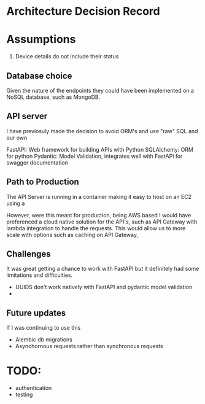 # Architecture Decision Record

# Assumptions

1. Device details do not include their status

## Database choice
Given the nature of the endpoints they could have been implemented on a NoSQL database, such as MongoDB.



## API server

I have previosuly made the decision to avoid ORM's and use "raw" SQL and our own 

FastAPI: Web framework for building APIs with Python
SQLAlchemy: ORM for python 
Pydantic: Model Validation, integrates well with FastAPi for swagger documentation



## Path to Production

The API Server is running in a container making it easy to host on an EC2 using a 

However, were this meant for production, being AWS based I would have preferenced a cloud native solution for the API's, such as API Gateway with lambda integration to handle the requests. This would allow us to more scale with options such as caching on API Gateway, 




## Challenges

It was great getting a chance to work with FastAPI but it definitely had some limitations and difficulties. 

- UUIDS don't work natively with FastAPI and pydantic model validation
- 


## Future updates

If I was continuing to use this

- Alembic db migrations
- Asynchornous requests rather than synchronous requests


# TODO:

- authentication
- testing
##

